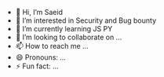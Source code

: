 - 👋 Hi, I’m Saeid
- 👀 I’m interested in Security and Bug bounty
- 🌱 I’m currently learning JS PY
- 💞️ I’m looking to collaborate on ...
- 📫 How to reach me ...
- 😄 Pronouns: ...
- ⚡ Fun fact: ...

<!---
saeidmirbest/saeidmirbest is a ✨ special ✨ repository because its `README.md` (this file) appears on your GitHub profile.
You can click the Preview link to take a look at your changes.
--->
